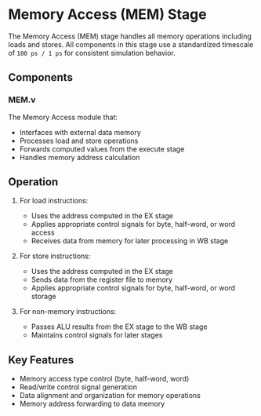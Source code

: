 # Memory Access (MEM) Stage

The Memory Access (MEM) stage handles all memory operations including loads and stores. All components in this stage use a standardized timescale of `100 ps / 1 ps` for consistent simulation behavior.

## Components

### MEM.v

The Memory Access module that:
- Interfaces with external data memory
- Processes load and store operations
- Forwards computed values from the execute stage
- Handles memory address calculation

## Operation

1. For load instructions:
   - Uses the address computed in the EX stage
   - Applies appropriate control signals for byte, half-word, or word access
   - Receives data from memory for later processing in WB stage

2. For store instructions:
   - Uses the address computed in the EX stage
   - Sends data from the register file to memory
   - Applies appropriate control signals for byte, half-word, or word storage

3. For non-memory instructions:
   - Passes ALU results from the EX stage to the WB stage
   - Maintains control signals for later stages

## Key Features

- Memory access type control (byte, half-word, word)
- Read/write control signal generation
- Data alignment and organization for memory operations
- Memory address forwarding to data memory
